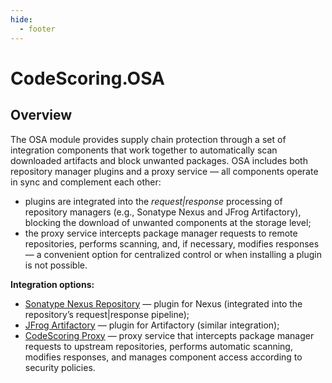 ```yaml
---
hide:
  - footer
---
```


# CodeScoring.OSA

## Overview

The OSA module provides supply chain protection through a set of integration components that work together to automatically scan downloaded artifacts and block unwanted packages. OSA includes both repository manager plugins and a proxy service — all components operate in sync and complement each other:

- plugins are integrated into the *request|response* processing of repository managers (e.g., Sonatype Nexus and JFrog Artifactory), blocking the download of unwanted components at the storage level;
- the proxy service intercepts package manager requests to remote repositories, performs scanning, and, if necessary, modifies responses — a convenient option for centralized control or when installing a plugin is not possible.

**Integration options:**

- [Sonatype Nexus Repository](/osa/nexus_osa.en) — plugin for Nexus (integrated into the repository’s request|response pipeline);
- [JFrog Artifactory](/osa/jfrog_osa.en) — plugin for Artifactory (similar integration);
- [CodeScoring Proxy](/cs_proxy/index.en) — proxy service that intercepts package manager requests to upstream repositories, performs automatic scanning, modifies responses, and manages component access according to security policies.
